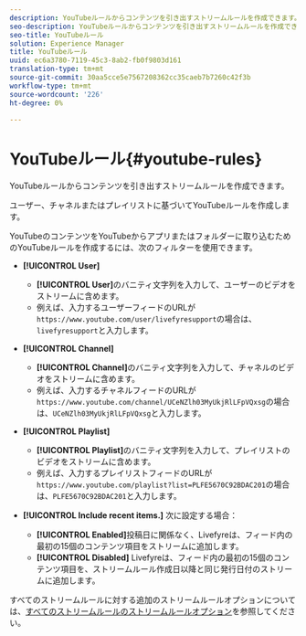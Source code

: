 ```yaml
---
description: YouTubeルールからコンテンツを引き出すストリームルールを作成できます。
seo-description: YouTubeルールからコンテンツを引き出すストリームルールを作成できます。
seo-title: YouTubeルール
solution: Experience Manager
title: YouTubeルール
uuid: ec6a3780-7119-45c3-8ab2-fb0f9803d161
translation-type: tm+mt
source-git-commit: 30aa5cce5e7567208362cc35caeb7b7260c42f3b
workflow-type: tm+mt
source-wordcount: '226'
ht-degree: 0%

---
```



# YouTubeルール{#youtube-rules}

YouTubeルールからコンテンツを引き出すストリームルールを作成できます。

ユーザー、チャネルまたはプレイリストに基づいてYouTubeルールを作成します。

YouTubeのコンテンツをYouTubeからアプリまたはフォルダーに取り込むためのYouTubeルールを作成するには、次のフィルターを使用できます。

* **[!UICONTROL User]**
   * **[!UICONTROL User]**&#x200B;のバニティ文字列を入力して、ユーザーのビデオをストリームに含めます。
   * 例えば、入力するユーザーフィードのURLが`https://www.youtube.com/user/livefyresupport`の場合は、`livefyresupport`と入力します。

* **[!UICONTROL Channel]**
   * **[!UICONTROL Channel]**&#x200B;のバニティ文字列を入力して、チャネルのビデオをストリームに含めます。
   * 例えば、入力するチャネルフィードのURLが`https://www.youtube.com/channel/UCeNZlh03MyUkjRlLFpVQxsg`の場合は、`UCeNZlh03MyUkjRlLFpVQxsg`と入力します。

* **[!UICONTROL Playlist]**
   * **[!UICONTROL Playlist]**&#x200B;のバニティ文字列を入力して、プレイリストのビデオをストリームに含めます。
   * 例えば、入力するプレイリストフィードのURLが`https://www.youtube.com/playlist?list=PLFE5670C92BDAC201`の場合は、`PLFE5670C92BDAC201`と入力します。

* **[!UICONTROL Include recent items.]** 次に設定する場合：
   * **[!UICONTROL Enabled]**&#x200B;投稿日に関係なく、Livefyreは、フィード内の最初の15個のコンテンツ項目をストリームに追加します。
   * **[!UICONTROL Disabled]** Livefyreは、フィード内の最初の15個のコンテンツ項目を、ストリームルール作成日以降と同じ発行日付のストリームに追加します。

すべてのストリームルールに対する追加のストリームルールオプションについては、[すべてのストリームルールのストリームルールオプション](../../c-streams/c-stream-rule-options-for-all-stream-rules.md#c_stream_rule_options_for_all_stream_rules)を参照してください。
